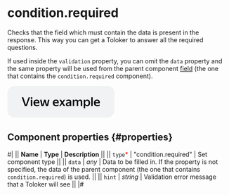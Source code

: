 # condition.required

Checks that the field which must contain the data is present in the response. This way you can get a Toloker to answer all the required questions.

If used inside the `validation` property, you can omit the `data` property and the same property will be used from the parent component [field](fields.md) (the one that contains the `condition.required` component).

[![View example in the sandbox](../_images/buttons/view-example.svg)](https://ya.cc/t/td7VbsVy3tweoh)

## Component properties {#properties}

#|
|| **Name** | **Type** | **Description** ||
|| `type`<span style="color: red">\*</span> | "condition.required" | Set component type ||
|| `data` | _any_ | Data to be filled in. If the property is not specified, the data of the parent component (the one that contains `condition.required`) is used. ||
|| `hint` | _string_ | Validation error message that a Toloker will see ||
|#
